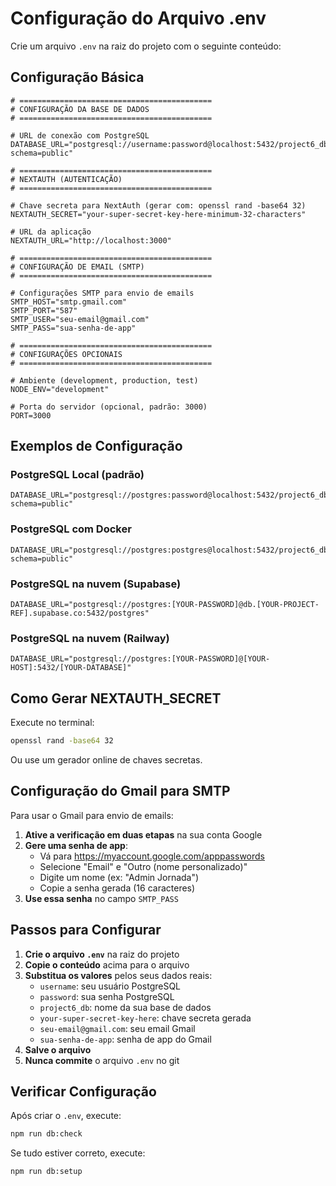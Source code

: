 # Configuração do Arquivo .env

Crie um arquivo `.env` na raiz do projeto com o seguinte conteúdo:

## Configuração Básica

```env
# ===========================================
# CONFIGURAÇÃO DA BASE DE DADOS
# ===========================================

# URL de conexão com PostgreSQL
DATABASE_URL="postgresql://username:password@localhost:5432/project6_db?schema=public"

# ===========================================
# NEXTAUTH (AUTENTICAÇÃO)
# ===========================================

# Chave secreta para NextAuth (gerar com: openssl rand -base64 32)
NEXTAUTH_SECRET="your-super-secret-key-here-minimum-32-characters"

# URL da aplicação
NEXTAUTH_URL="http://localhost:3000"

# ===========================================
# CONFIGURAÇÃO DE EMAIL (SMTP)
# ===========================================

# Configurações SMTP para envio de emails
SMTP_HOST="smtp.gmail.com"
SMTP_PORT="587"
SMTP_USER="seu-email@gmail.com"
SMTP_PASS="sua-senha-de-app"

# ===========================================
# CONFIGURAÇÕES OPCIONAIS
# ===========================================

# Ambiente (development, production, test)
NODE_ENV="development"

# Porta do servidor (opcional, padrão: 3000)
PORT=3000
```

## Exemplos de Configuração

### PostgreSQL Local (padrão)
```env
DATABASE_URL="postgresql://postgres:password@localhost:5432/project6_db?schema=public"
```

### PostgreSQL com Docker
```env
DATABASE_URL="postgresql://postgres:postgres@localhost:5432/project6_db?schema=public"
```

### PostgreSQL na nuvem (Supabase)
```env
DATABASE_URL="postgresql://postgres:[YOUR-PASSWORD]@db.[YOUR-PROJECT-REF].supabase.co:5432/postgres"
```

### PostgreSQL na nuvem (Railway)
```env
DATABASE_URL="postgresql://postgres:[YOUR-PASSWORD]@[YOUR-HOST]:5432/[YOUR-DATABASE]"
```

## Como Gerar NEXTAUTH_SECRET

Execute no terminal:
```bash
openssl rand -base64 32
```

Ou use um gerador online de chaves secretas.

## Configuração do Gmail para SMTP

Para usar o Gmail para envio de emails:

1. **Ative a verificação em duas etapas** na sua conta Google
2. **Gere uma senha de app**:
   - Vá para https://myaccount.google.com/apppasswords
   - Selecione "Email" e "Outro (nome personalizado)"
   - Digite um nome (ex: "Admin Jornada")
   - Copie a senha gerada (16 caracteres)
3. **Use essa senha** no campo `SMTP_PASS`

## Passos para Configurar

1. **Crie o arquivo `.env`** na raiz do projeto
2. **Copie o conteúdo** acima para o arquivo
3. **Substitua os valores** pelos seus dados reais:
   - `username`: seu usuário PostgreSQL
   - `password`: sua senha PostgreSQL
   - `project6_db`: nome da sua base de dados
   - `your-super-secret-key-here`: chave secreta gerada
   - `seu-email@gmail.com`: seu email Gmail
   - `sua-senha-de-app`: senha de app do Gmail
4. **Salve o arquivo**
5. **Nunca commite** o arquivo `.env` no git

## Verificar Configuração

Após criar o `.env`, execute:
```bash
npm run db:check
```

Se tudo estiver correto, execute:
```bash
npm run db:setup
``` 